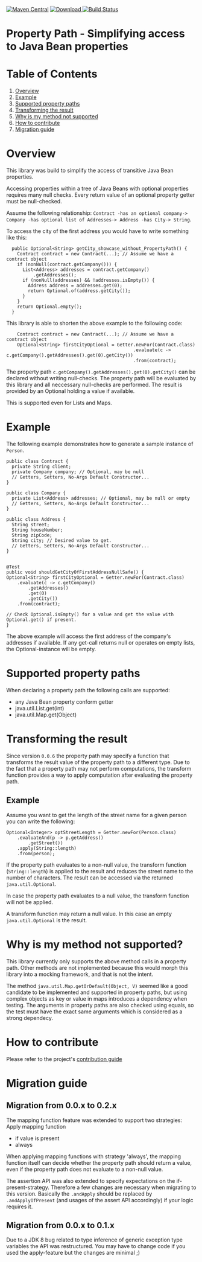 [![Maven Central](https://img.shields.io/maven-central/v/com.remondis/propertypath.svg?label=Maven%20Central)](https://search.maven.org/search?q=g:%22com.remondis%22%20AND%20a:%22propertypath%22)
[ ![Download](https://api.bintray.com/packages/schuettec/maven/com.remondis.propertypath/images/download.svg) ](https://bintray.com/schuettec/maven/com.remondis.propertypath/_latestVersion)
[![Build Status](https://travis-ci.org/remondis-it/propertypath.svg?branch=develop)](https://travis-ci.org/remondis-it/propertypath)

# Property Path - Simplifying access to Java Bean properties

# Table of Contents
1. [Overview](#overview)
2. [Example](#example)
3. [Supported property paths](#supported-property-paths)
4. [Transforming the result](#transforming-the-result)
5. [Why is my method not supported](#why-is-my-method-not-supported)
6. [How to contribute](#how-to-contribute)
7. [Migration guide](#migration-guide)

# Overview

This library was build to simplify the access of transitive Java Bean properties.

Accessing properties within a tree of Java Beans with optional properties requires many null checks. Every return value of an optional property getter must be null-checked.

Assume the following relationship: `Contract -has an optional company-> Company -has optional list of Addresses-> Address -has City-> String`.

To access the city of the first address you would have to write something like this:

```
  public Optional<String> getCity_showcase_without_PropertyPath() {
    Contract contract = new Contract(...); // Assume we have a contract object
    if (nonNull(contract.getCompany())) {
      List<Address> addresses = contract.getCompany()
          .getAddresses();
      if (nonNull(addresses) && !addresses.isEmpty()) {
        Address address = addresses.get(0);
        return Optional.of(address.getCity());
      }
    }
    return Optional.empty();
  }
```

This library is able to shorten the above example to the following code:

```
    Contract contract = new Contract(...); // Assume we have a contract object
    Optional<String> firstCityOptional = Getter.newFor(Contract.class)
                                               .evaluate(c -> c.getCompany().getAddresses().get(0).getCity())
                                               .from(contract);
```

The property path `c.getCompany().getAddresses().get(0).getCity()` can be declared without writing null-checks. The property path will be evaluated by this library and all neccessary null-checks are performed.
The result is provided by an Optional holding a value if available.

This is supported even for Lists and Maps.


# Example

The following example demonstrates how to generate a sample instance of `Person`.

```
public class Contract {
  private String client;
  private Company company; // Optional, may be null
  // Getters, Setters, No-Args Default Constructor...
}

public class Company {
  private List<Address> addresses; // Optional, may be null or empty
  // Getters, Setters, No-Args Default Constructor...
}

public class Address {
  String street;
  String houseNumber;
  String zipCode;
  String city; // Desired value to get.
  // Getters, Setters, No-Args Default Constructor...
}


@Test
public void shouldGetCityOfFirstAddressNullSafe() {
Optional<String> firstCityOptional = Getter.newFor(Contract.class)
    .evaluate(c -> c.getCompany()
        .getAddresses()
        .get(0)
        .getCity())
    .from(contract);

// Check Optional.isEmpty() for a value and get the value with Optional.get() if present.
}
```

The above example will access the first address of the company's addresses if available. If any get-call returns null or operates on empty lists, the Optional-instance will be empty.

# Supported property paths

When declaring a property path the following calls are supported:
- any Java Bean property conform getter
- java.util.List.get(int)
- java.util.Map.get(Object)

# Transforming the result

Since version `0.0.6` the property path may specify a function that transforms the result value of the property path to a different type.
Due to the fact that a property path may not perform computations, the transform function provides a way to apply computation after evaluating the property path.

## Example

Assume you want to get the length of the street name for a given person you can write the following:
```
Optional<Integer> optStreetLength = Getter.newFor(Person.class)
    .evaluateAnd(p -> p.getAddress()
        .getStreet())
    .apply(String::length)
    .from(person);
```

If the property path evaluates to a non-null value, the transform function (`String::length`) is applied to the result and reduces the street name to the number of characters. The result can be accessed via the returned `java.util.Optional`.

In case the property path evaluates to a null value, the transform function will not be applied.

A transform function may return a null value. In this case an empty `java.util.Optional` is the result.


# Why is my method not supported?

This library currently only supports the above method calls in a property path. Other methods are not implemented because this would morph this library into a mocking framework, and that is not the intent.

The method `java.util.Map.getOrDefault(Object, V)` seemed like a good candidate to be implemented and supported in property paths, but using complex objects as key or value in maps introduces a dependency when testing. The arguments in property paths are also checked using equals, so the test must have the exact same arguments which is considered as a strong dependecy.

# How to contribute
Please refer to the project's [contribution guide](CONTRIBUTE.md)



# Migration guide

## Migration from 0.0.x to 0.2.x

The mapping function feature was extended to support two strategies: Apply mapping function
- if value is present
- always

When applying mapping functions with strategy 'always', the mapping function itself can decide whether the property path should return a value, even if the property path does not evaluate to a non-null value.

The assertion API was also extended to specify expectations on the if-present-strategy. Therefore a few changes are necessary when migrating to this version. Basically the `.andApply` should be replaced by `.andApplyIfPresent` (and usages of the assert API accordingly) if your logic requires it.

## Migration from 0.0.x to 0.1.x

Due to a JDK 8 bug related to type inference of generic exception type variables the API was restructured.
You may have to change code if you used the apply-feature but the changes are minimal ;)
